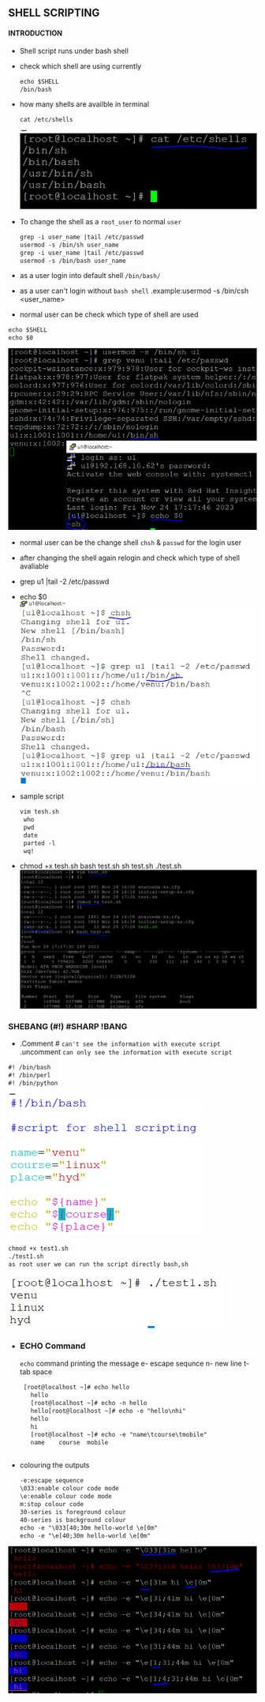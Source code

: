 ## SHELL SCRIPTING

#### INTRODUCTION

* Shell script runs under bash shell
* check which shell are using currently
  ```
  echo $SHELL
  /bin/bash 
  ```
* how many shells are availble in terminal
  ```
  cat /etc/shells
  ```
  ![preview](images/shell0.PNG)

* To change the shell as a `root_user` to normal `user`
 
  ```
  grep -i user_name |tail /etc/passwd
  usermod -s /bin/sh user_name
  grep -i user_name |tail /etc/passwd
  usermod -s /bin/bash user_name
  ```
* as a user login into default shell `/bin/bash/`
* as a user can't login without `bash shell`
  .example:usermod -s /bin/csh <user_name>  
* normal user can be check which type of shell are used
 ```
 echo $SHELL
 echo $0
 ```
 ![preview](images/shell1.PNG)
* normal user can be the change shell `chsh` & `passwd` for the login user
* after changing the shell again relogin and check which type of shell avaliable
* grep u1 |tail -2 /etc/passwd 
* echo $0
 ![preview](images/shell2.PNG)

* sample script
  ```
  vim tesh.sh
   who
   pwd
   date
   parted -l
   wq!
  ``` 
* chmod +x tesh.sh
  bash test.sh
  sh test.sh
  ./test.sh
  ![preview](images/test0.PNG)

### SHEBANG (#!) #SHARP !BANG

*  .Comment # `can't see the information with execute script`
   .uncomment `can only see the information with execute script`

  ```
  #! /bin/bash
  #! /bin/perl
  #! /bin/python
  ``` 

  ![preview](images/shell3.PNG)
  ```
  chmod +x test1.sh
  ./test1.sh
  as root user we can run the script directly bash,sh
  ```
  ![preview](images/shell4.PNG)

* ### ECHO Command
  `echo` command printing the message
   e- escape sequnce
   n- new line
   t- tab space
  ```
   [root@localhost ~]# echo hello
     hello
     [root@localhost ~]# echo -n hello
     hello[root@localhost ~]# echo -e "hello\nhi"
     hello
     hi
     [root@localhost ~]# echo -e "name\tcourse\tmobile"
     name    course  mobile
     
  ```
* colouring the outputs
  ```
  -e:escape sequence
  \033:enable colour code mode
  \e:enable colour code mode
  m:stop colour code
  30-series is foreground colour
  40-series is background colour
  echo -e "\033[40;30m hello-world \e[0m"
  echo -e "\e[40;30m hello-world \e[0m"
  ```
 ![preview](images/shell5.PNG)





